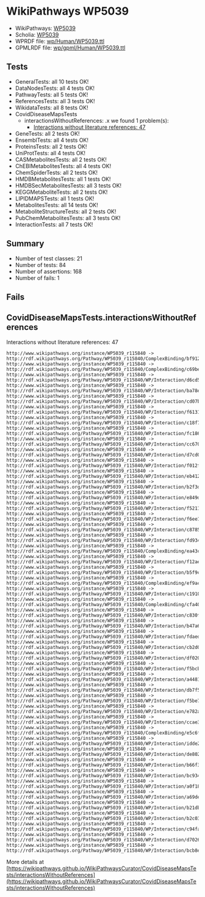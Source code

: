 # WikiPathways WP5039

* WikiPathways: [WP5039](https://identifiers.org/wikipathways:WP5039)
* Scholia: [WP5039](https://scholia.toolforge.org/wikipathways/WP5039)
* WPRDF file: [wp/Human/WP5039.ttl](../wp/Human/WP5039.ttl)
* GPMLRDF file: [wp/gpml/Human/WP5039.ttl](../wp/gpml/Human/WP5039.ttl)

## Tests
* GeneralTests: all 10 tests OK!
* DataNodesTests: all 4 tests OK!
* PathwayTests: all 5 tests OK!
* ReferencesTests: all 3 tests OK!
* WikidataTests: all 8 tests OK!
* CovidDiseaseMapsTests
    * interactionsWithoutReferences: .x we found 1 problem(s):
        * [Interactions without literature references: 47](#9701cd45)
* GeneTests: all 2 tests OK!
* EnsemblTests: all 4 tests OK!
* ProteinsTests: all 2 tests OK!
* UniProtTests: all 4 tests OK!
* CASMetabolitesTests: all 2 tests OK!
* ChEBIMetabolitesTests: all 4 tests OK!
* ChemSpiderTests: all 2 tests OK!
* HMDBMetabolitesTests: all 1 tests OK!
* HMDBSecMetabolitesTests: all 3 tests OK!
* KEGGMetaboliteTests: all 2 tests OK!
* LIPIDMAPSTests: all 1 tests OK!
* MetabolitesTests: all 14 tests OK!
* MetaboliteStructureTests: all 2 tests OK!
* PubChemMetabolitesTests: all 3 tests OK!
* InteractionTests: all 7 tests OK!


## Summary

* Number of test classes: 21
* Number of tests: 84
* Number of assertions: 168
* Number of fails: 1

## Fails

<a name="9701cd45" />

## CovidDiseaseMapsTests.interactionsWithoutReferences

Interactions without literature references: 47
```
http://www.wikipathways.org/instance/WP5039_r115840 -> http://rdf.wikipathways.org/Pathway/WP5039_r115840/ComplexBinding/bf912
http://www.wikipathways.org/instance/WP5039_r115840 -> http://rdf.wikipathways.org/Pathway/WP5039_r115840/ComplexBinding/c69be
http://www.wikipathways.org/instance/WP5039_r115840 -> http://rdf.wikipathways.org/Pathway/WP5039_r115840/WP/Interaction/d6cd5
http://www.wikipathways.org/instance/WP5039_r115840 -> http://rdf.wikipathways.org/Pathway/WP5039_r115840/WP/Interaction/ba78e
http://www.wikipathways.org/instance/WP5039_r115840 -> http://rdf.wikipathways.org/Pathway/WP5039_r115840/WP/Interaction/cd07b
http://www.wikipathways.org/instance/WP5039_r115840 -> http://rdf.wikipathways.org/Pathway/WP5039_r115840/WP/Interaction/f6131
http://www.wikipathways.org/instance/WP5039_r115840 -> http://rdf.wikipathways.org/Pathway/WP5039_r115840/WP/Interaction/c18f7
http://www.wikipathways.org/instance/WP5039_r115840 -> http://rdf.wikipathways.org/Pathway/WP5039_r115840/WP/Interaction/fc186
http://www.wikipathways.org/instance/WP5039_r115840 -> http://rdf.wikipathways.org/Pathway/WP5039_r115840/WP/Interaction/cc670
http://www.wikipathways.org/instance/WP5039_r115840 -> http://rdf.wikipathways.org/Pathway/WP5039_r115840/WP/Interaction/d7cd0
http://www.wikipathways.org/instance/WP5039_r115840 -> http://rdf.wikipathways.org/Pathway/WP5039_r115840/WP/Interaction/f012f
http://www.wikipathways.org/instance/WP5039_r115840 -> http://rdf.wikipathways.org/Pathway/WP5039_r115840/WP/Interaction/eb412
http://www.wikipathways.org/instance/WP5039_r115840 -> http://rdf.wikipathways.org/Pathway/WP5039_r115840/WP/Interaction/b2f3d
http://www.wikipathways.org/instance/WP5039_r115840 -> http://rdf.wikipathways.org/Pathway/WP5039_r115840/WP/Interaction/e849d
http://www.wikipathways.org/instance/WP5039_r115840 -> http://rdf.wikipathways.org/Pathway/WP5039_r115840/WP/Interaction/f5211
http://www.wikipathways.org/instance/WP5039_r115840 -> http://rdf.wikipathways.org/Pathway/WP5039_r115840/WP/Interaction/f6ee1
http://www.wikipathways.org/instance/WP5039_r115840 -> http://rdf.wikipathways.org/Pathway/WP5039_r115840/WP/Interaction/c8785
http://www.wikipathways.org/instance/WP5039_r115840 -> http://rdf.wikipathways.org/Pathway/WP5039_r115840/WP/Interaction/fd934
http://www.wikipathways.org/instance/WP5039_r115840 -> http://rdf.wikipathways.org/Pathway/WP5039_r115840/ComplexBinding/ea43c
http://www.wikipathways.org/instance/WP5039_r115840 -> http://rdf.wikipathways.org/Pathway/WP5039_r115840/WP/Interaction/f12ae
http://www.wikipathways.org/instance/WP5039_r115840 -> http://rdf.wikipathways.org/Pathway/WP5039_r115840/WP/Interaction/b5f9c
http://www.wikipathways.org/instance/WP5039_r115840 -> http://rdf.wikipathways.org/Pathway/WP5039_r115840/ComplexBinding/ef9ac
http://www.wikipathways.org/instance/WP5039_r115840 -> http://rdf.wikipathways.org/Pathway/WP5039_r115840/WP/Interaction/c1910
http://www.wikipathways.org/instance/WP5039_r115840 -> http://rdf.wikipathways.org/Pathway/WP5039_r115840/ComplexBinding/cfa40
http://www.wikipathways.org/instance/WP5039_r115840 -> http://rdf.wikipathways.org/Pathway/WP5039_r115840/WP/Interaction/c830f
http://www.wikipathways.org/instance/WP5039_r115840 -> http://rdf.wikipathways.org/Pathway/WP5039_r115840/WP/Interaction/b47a6
http://www.wikipathways.org/instance/WP5039_r115840 -> http://rdf.wikipathways.org/Pathway/WP5039_r115840/WP/Interaction/fdaed
http://www.wikipathways.org/instance/WP5039_r115840 -> http://rdf.wikipathways.org/Pathway/WP5039_r115840/WP/Interaction/cb2d0
http://www.wikipathways.org/instance/WP5039_r115840 -> http://rdf.wikipathways.org/Pathway/WP5039_r115840/WP/Interaction/df020
http://www.wikipathways.org/instance/WP5039_r115840 -> http://rdf.wikipathways.org/Pathway/WP5039_r115840/WP/Interaction/f5bcb
http://www.wikipathways.org/instance/WP5039_r115840 -> http://rdf.wikipathways.org/Pathway/WP5039_r115840/WP/Interaction/a4481
http://www.wikipathways.org/instance/WP5039_r115840 -> http://rdf.wikipathways.org/Pathway/WP5039_r115840/WP/Interaction/db7f5
http://www.wikipathways.org/instance/WP5039_r115840 -> http://rdf.wikipathways.org/Pathway/WP5039_r115840/WP/Interaction/f5be7
http://www.wikipathways.org/instance/WP5039_r115840 -> http://rdf.wikipathways.org/Pathway/WP5039_r115840/WP/Interaction/e782a
http://www.wikipathways.org/instance/WP5039_r115840 -> http://rdf.wikipathways.org/Pathway/WP5039_r115840/WP/Interaction/ccae3
http://www.wikipathways.org/instance/WP5039_r115840 -> http://rdf.wikipathways.org/Pathway/WP5039_r115840/ComplexBinding/e5c6f
http://www.wikipathways.org/instance/WP5039_r115840 -> http://rdf.wikipathways.org/Pathway/WP5039_r115840/WP/Interaction/idde2be3e1
http://www.wikipathways.org/instance/WP5039_r115840 -> http://rdf.wikipathways.org/Pathway/WP5039_r115840/WP/Interaction/de802
http://www.wikipathways.org/instance/WP5039_r115840 -> http://rdf.wikipathways.org/Pathway/WP5039_r115840/WP/Interaction/b66f3
http://www.wikipathways.org/instance/WP5039_r115840 -> http://rdf.wikipathways.org/Pathway/WP5039_r115840/WP/Interaction/bc934
http://www.wikipathways.org/instance/WP5039_r115840 -> http://rdf.wikipathways.org/Pathway/WP5039_r115840/WP/Interaction/a0f18
http://www.wikipathways.org/instance/WP5039_r115840 -> http://rdf.wikipathways.org/Pathway/WP5039_r115840/WP/Interaction/a69de
http://www.wikipathways.org/instance/WP5039_r115840 -> http://rdf.wikipathways.org/Pathway/WP5039_r115840/WP/Interaction/b21db
http://www.wikipathways.org/instance/WP5039_r115840 -> http://rdf.wikipathways.org/Pathway/WP5039_r115840/WP/Interaction/b2c03
http://www.wikipathways.org/instance/WP5039_r115840 -> http://rdf.wikipathways.org/Pathway/WP5039_r115840/WP/Interaction/c94fa
http://www.wikipathways.org/instance/WP5039_r115840 -> http://rdf.wikipathways.org/Pathway/WP5039_r115840/WP/Interaction/d7026
http://www.wikipathways.org/instance/WP5039_r115840 -> http://rdf.wikipathways.org/Pathway/WP5039_r115840/WP/Interaction/bcb8e
```

More details at [https://wikipathways.github.io/WikiPathwaysCurator/CovidDiseaseMapsTests/interactionsWithoutReferences](https://wikipathways.github.io/WikiPathwaysCurator/CovidDiseaseMapsTests/interactionsWithoutReferences)

